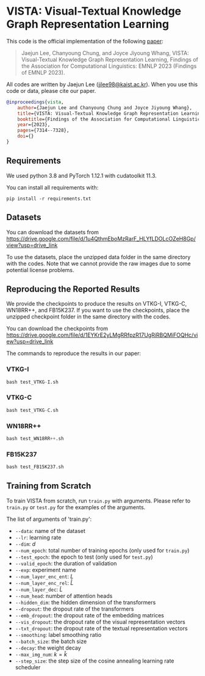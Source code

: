 # VISTA: Visual-Textual Knowledge Graph Representation Learning
This code is the official implementation of the following [paper]():

> Jaejun Lee, Chanyoung Chung, and Joyce Jiyoung Whang, VISTA: Visual-Textual Knowledge Graph Representation Learning, Findings of the Association for Computational Linguistics: EMNLP 2023 (Findings of EMNLP 2023).

All codes are written by Jaejun Lee (jjlee98@kaist.ac.kr). When you use this code or data, please cite our paper.
```bibtex
@inproceedings{vista,
	author={Jaejun Lee and Chanyoung Chung and Joyce Jiyoung Whang},
	title={VISTA: Visual-Textual Knowledge Graph Representation Learning},
	booktitle={Findings of the Association for Computational Linguistics: EMNLP 2023},
	year={2023},
	pages={7314--7328},
	doi={}
}
```

## Requirements

We used python 3.8 and PyTorch 1.12.1 with cudatoolkit 11.3.

You can install all requirements with:

```shell
pip install -r requirements.txt
```

## Datasets

You can download the datasets from https://drive.google.com/file/d/1u4QthmEboMzRarF_HLYfLDOLcOZeH8Gp/view?usp=drive_link

To use the datasets, place the unzipped data folder in the same directory with the codes. Note that we cannot provide the raw images due to some potential license problems.

## Reproducing the Reported Results

We provide the checkpoints to produce the results on VTKG-I, VTKG-C, WN18RR++, and FB15K237. If you want to use the checkpoints, place the unzipped checkpoint folder in the same directory with the codes.

You can download the checkpoints from https://drive.google.com/file/d/1EYKrE2yLMgRRfpzR17UgRiRBQMiFOQHc/view?usp=drive_link

The commands to reproduce the results in our paper:

### VTKG-I

```python
bash test_VTKG-I.sh
```

### VTKG-C

```python
bash test_VTKG-C.sh
```

### WN18RR++

```python
bash test_WN18RR++.sh
```

### FB15K237

```python
bash test_FB15K237.sh
```

## Training from Scratch

To train VISTA from scratch, run `train.py` with arguments. Please refer to `train.py` or `test.py` for the examples of the arguments.

The list of arguments of 'train.py':
- `--data`: name of the dataset
- `--lr`: learning rate
- `--dim`: $d$
- `--num_epoch`: total number of training epochs (only used for `train.py`)
- `--test_epoch`: the epoch to test (only used for `test.py`)
- `--valid_epoch`: the duration of validation
- `--exp`: experiment name
- `--num_layer_enc_ent`: $L$
- `--num_layer_enc_rel`: $\widehat{L}$
- `--num_layer_dec`: $\widetilde{L}$
- `--num_head`: number of attention heads
- `--hidden_dim`: the hidden dimension of the transformers
- `--dropout`: the dropout rate of the transformers
- `--emb_dropout`: the dropout rate of the embedding matrices
- `--vis_dropout`: the dropout rate of the visual representation vectors
- `--txt_dropout`: the dropout rate of the textual representation vectors
- `--smoothing`: label smoothing ratio
- `--batch_size`: the batch size
- `--decay`: the weight decay
- `--max_img_num`: $k=\hat{k}$
- `--step_size`: the step size of the cosine annealing learning rate scheduler
